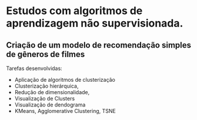 # Estudos com algoritmos de aprendizagem não supervisionada.
## Criação de um modelo de recomendação simples de gêneros de filmes

  Tarefas desenvolvidas:
- Aplicação de algoritmos de clusterização
- Clusterização hierárquica,
- Redução de dimensionalidade,
- Visualização de Clusters
- Visualização de dendograma
- KMeans, Agglomerative Clustering, TSNE